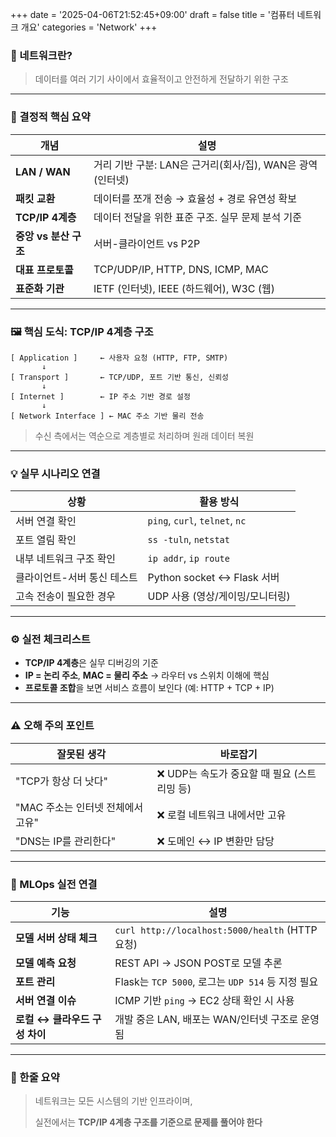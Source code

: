 +++
date = '2025-04-06T21:52:45+09:00'
draft = false
title = '컴퓨터 네트워크 개요'
categories = 'Network'
+++

### 📌 네트워크란?

> 데이터를 여러 기기 사이에서 효율적이고 안전하게 전달하기 위한 구조
> 

---

### 🧠 결정적 핵심 요약

| 개념 | 설명 |
| --- | --- |
| **LAN / WAN** | 거리 기반 구분: LAN은 근거리(회사/집), WAN은 광역(인터넷) |
| **패킷 교환** | 데이터를 쪼개 전송 → 효율성 + 경로 유연성 확보 |
| **TCP/IP 4계층** | 데이터 전달을 위한 표준 구조. 실무 문제 분석 기준 |
| **중앙 vs 분산 구조** | 서버-클라이언트 vs P2P |
| **대표 프로토콜** | TCP/UDP/IP, HTTP, DNS, ICMP, MAC |
| **표준화 기관** | IETF (인터넷), IEEE (하드웨어), W3C (웹) |

---

### 🖼️ 핵심 도식: TCP/IP 4계층 구조

```
[ Application ]     ← 사용자 요청 (HTTP, FTP, SMTP)
       ↓
[ Transport ]       ← TCP/UDP, 포트 기반 통신, 신뢰성
       ↓
[ Internet ]        ← IP 주소 기반 경로 설정
       ↓
[ Network Interface ] ← MAC 주소 기반 물리 전송

```

> 수신 측에서는 역순으로 계층별로 처리하며 원래 데이터 복원
> 

---

### 💡 실무 시나리오 연결

| 상황 | 활용 방식 |
| --- | --- |
| 서버 연결 확인 | `ping`, `curl`, `telnet`, `nc` |
| 포트 열림 확인 | `ss -tuln`, `netstat` |
| 내부 네트워크 구조 확인 | `ip addr`, `ip route` |
| 클라이언트-서버 통신 테스트 | Python socket ↔ Flask 서버 |
| 고속 전송이 필요한 경우 | UDP 사용 (영상/게이밍/모니터링) |

---

### ⚙️ 실전 체크리스트

- **TCP/IP 4계층**은 실무 디버깅의 기준
- **IP = 논리 주소**, **MAC = 물리 주소** → 라우터 vs 스위치 이해에 핵심
- **프로토콜 조합**을 보면 서비스 흐름이 보인다 (예: HTTP + TCP + IP)

---

### ⚠️ 오해 주의 포인트

| 잘못된 생각 | 바로잡기 |
| --- | --- |
| "TCP가 항상 더 낫다" | ❌ UDP는 속도가 중요할 때 필요 (스트리밍 등) |
| "MAC 주소는 인터넷 전체에서 고유" | ❌ 로컬 네트워크 내에서만 고유 |
| "DNS는 IP를 관리한다" | ❌ 도메인 ↔ IP 변환만 담당 |

---

### 🔧 MLOps 실전 연결

| 기능 | 설명 |
| --- | --- |
| **모델 서버 상태 체크** | `curl http://localhost:5000/health` (HTTP 요청) |
| **모델 예측 요청** | REST API → JSON POST로 모델 추론 |
| **포트 관리** | Flask는 `TCP 5000`, 로그는 `UDP 514` 등 지정 필요 |
| **서버 연결 이슈** | ICMP 기반 `ping` → EC2 상태 확인 시 사용 |
| **로컬 ↔ 클라우드 구성 차이** | 개발 중은 LAN, 배포는 WAN/인터넷 구조로 운영됨 |

---

### 🏁 한줄 요약

> 네트워크는 모든 시스템의 기반 인프라이며,
> 
> 실전에서는 **TCP/IP 4계층 구조를 기준으로 문제를 풀어야 한다** 
>

